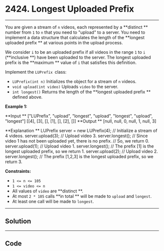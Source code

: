 # 2424. Longest Uploaded Prefix

---

You are given a stream of `n` videos, each represented by a **distinct ** number from `1` to `n` that you need to "upload" to a server. You need to implement a data structure that calculates the length of the **longest uploaded prefix ** at various points in the upload process.

We consider `i` to be an uploaded prefix if all videos in the range `1` to `i` (**inclusive **) have been uploaded to the server. The longest uploaded prefix is the **maximum ** value of `i` that satisfies this definition.  
  
Implement the `LUPrefix `class:

  * `LUPrefix(int n)` Initializes the object for a stream of `n` videos.
  * `void upload(int video)` Uploads `video` to the server.
  * `int longest()` Returns the length of the **longest uploaded prefix ** defined above.



 

**Example 1:**


**Input **
["LUPrefix", "upload", "longest", "upload", "longest", "upload", "longest"]
[[4], [3], [], [1], [], [2], []]
**Output **
[null, null, 0, null, 1, null, 3]

**Explanation **
LUPrefix server = new LUPrefix(4);   // Initialize a stream of 4 videos.
server.upload(3);                    // Upload video 3.
server.longest();                    // Since video 1 has not been uploaded yet, there is no prefix.
                                     // So, we return 0.
server.upload(1);                    // Upload video 1.
server.longest();                    // The prefix [1] is the longest uploaded prefix, so we return 1.
server.upload(2);                    // Upload video 2.
server.longest();                    // The prefix [1,2,3] is the longest uploaded prefix, so we return 3.


 

**Constraints:**

  * `1 <= n <= 105`
  * `1 <= video <= n`
  * All values of `video` are **distinct **.
  * At most `2 * 105` calls **in total ** will be made to `upload` and `longest`.
  * At least one call will be made to `longest`.

---

## Solution



---

## Code
```python


```